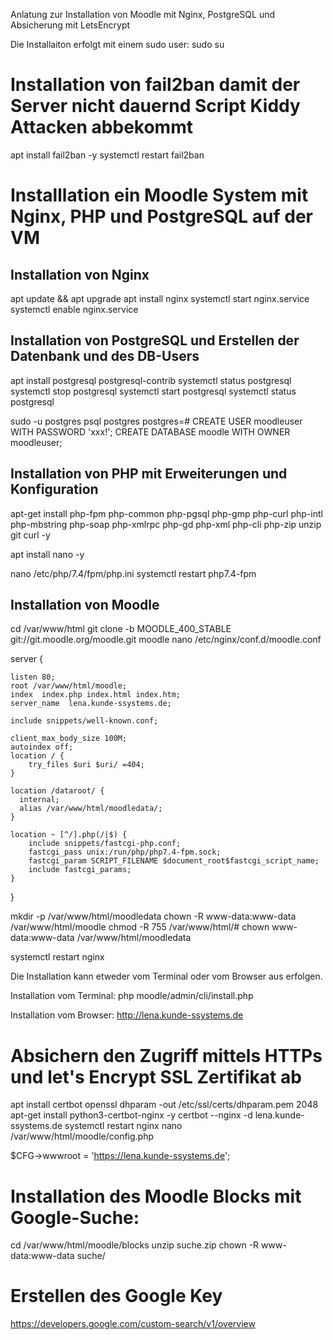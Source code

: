 Anlatung zur Installation von Moodle mit Nginx, PostgreSQL und Absicherung mit LetsEncrypt

Die Installaiton erfolgt mit einem sudo user:
sudo su

# Installation von fail2ban damit der Server nicht dauernd Script Kiddy Attacken abbekommt

apt install fail2ban -y
systemctl restart fail2ban

# Installlation ein Moodle System mit Nginx, PHP und PostgreSQL auf der VM

## Installation von Nginx

apt update && apt upgrade
apt install nginx
systemctl start nginx.service
systemctl enable nginx.service

## Installation von PostgreSQL und Erstellen der Datenbank und des DB-Users

apt install postgresql postgresql-contrib
systemctl status postgresql
systemctl stop postgresql
systemctl start postgresql
systemctl status postgresql

sudo -u postgres psql postgres
postgres=# CREATE USER moodleuser WITH PASSWORD 'xxx!';
CREATE DATABASE moodle WITH OWNER moodleuser;


## Installation von PHP mit Erweiterungen und Konfiguration

apt-get install php-fpm php-common php-pgsql php-gmp php-curl php-intl php-mbstring php-soap php-xmlrpc php-gd php-xml php-cli php-zip unzip git curl -y

apt install nano -y

nano /etc/php/7.4/fpm/php.ini
systemctl restart php7.4-fpm

## Installation von Moodle

cd /var/www/html
git clone -b MOODLE_400_STABLE git://git.moodle.org/moodle.git moodle
nano /etc/nginx/conf.d/moodle.conf

server {

    listen 80;
    root /var/www/html/moodle;
    index  index.php index.html index.htm;
    server_name  lena.kunde-ssystems.de;

    include snippets/well-known.conf;

    client_max_body_size 100M;
    autoindex off;
    location / {
        try_files $uri $uri/ =404;
    }

    location /dataroot/ {
      internal;
      alias /var/www/html/moodledata/;
    }

    location ~ [^/].php(/|$) {
        include snippets/fastcgi-php.conf;
        fastcgi_pass unix:/run/php/php7.4-fpm.sock;
        fastcgi_param SCRIPT_FILENAME $document_root$fastcgi_script_name;
        include fastcgi_params;
    }
}

mkdir -p /var/www/html/moodledata
chown -R www-data:www-data /var/www/html/moodle
chmod -R 755 /var/www/html/#
chown www-data:www-data /var/www/html/moodledata

systemctl restart nginx   

Die Installation kann etweder vom Terminal oder vom Browser aus erfolgen.

Installation vom Terminal: 
php moodle/admin/cli/install.php 

Installation vom Browser:
http://lena.kunde-ssystems.de


# Absichern den Zugriff mittels HTTPs und let's Encrypt SSL Zertifikat ab

apt install certbot
openssl dhparam -out /etc/ssl/certs/dhparam.pem 2048
apt-get install python3-certbot-nginx -y
certbot --nginx -d  lena.kunde-ssystems.de
systemctl restart nginx
nano /var/www/html/moodle/config.php

$CFG->wwwroot   = 'https://lena.kunde-ssystems.de';

# Installation des Moodle Blocks mit Google-Suche:

cd /var/www/html/moodle/blocks
unzip suche.zip
chown -R www-data:www-data suche/

# Erstellen des Google Key

https://developers.google.com/custom-search/v1/overview